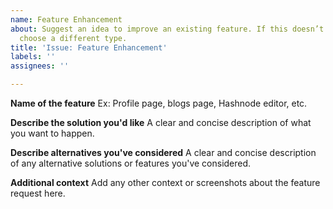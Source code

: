 ```yaml
---
name: Feature Enhancement
about: Suggest an idea to improve an existing feature. If this doesn’t look right,
  choose a different type.
title: 'Issue: Feature Enhancement'
labels: ''
assignees: ''

---
```


**Name of the feature**
Ex: Profile page, blogs page, Hashnode editor, etc.

**Describe the solution you'd like**
A clear and concise description of what you want to happen.

**Describe alternatives you've considered**
A clear and concise description of any alternative solutions or features you've considered.

**Additional context**
Add any other context or screenshots about the feature request here.
